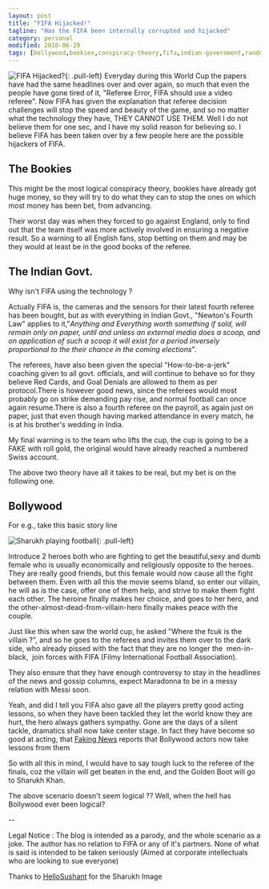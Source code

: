 ```yaml
---
layout: post
title: "FIFA Hijacked!"
tagline: "Has the FIFA been internally corrupted and hijacked"
category: personal
modified: 2010-06-29
tags: [bollywood,bookies,conspiracy-theory,fifa,indian-government,random-creations,referee-errors,sharukh-khan,srk,world-cup]
---
```


![FIFA Hijacked?](http://coda.co.za/blog/wp-content/uploads/2008/03/2010_logo_large.jpg "FIFA Hijacked?"){: .pull-left} Everyday during this World Cup the papers have had the same headlines over and over again, so much that even the people have gone tired of it, "Referee Error, FIFA should use a video referee". Now FIFA has given the explanation that referee decision challenges will stop the speed and beauty of the game, and so no matter what the technology they have, THEY CANNOT USE THEM. Well I do not believe them for one sec, and I have my solid reason for believing so. I believe FIFA has been taken over by a few people here are the possible hijackers of FIFA.


## The Bookies

This might be the most logical conspiracy theory, bookies have already got huge money, so they will try to do what they can to stop the ones on which most money has been bet, from advancing.

Their worst day was when they forced to go against England, only to find out that the team itself was more actively involved in ensuring a negative result. So a warning to all English fans, stop betting on them and may be they would at least be in the good books of the referee.

## The Indian Govt.

Why isn't FIFA using the technology ? 

Actually FIFA is, the cameras and the sensors for their latest fourth referee has been bought, but as with everything in Indian Govt., "Newton's Fourth Law" applies to it,"*Anything and Everything worth something if sold, will remain only on paper, until and unless an external media does a scoop, and on application of such a scoop it will exist for a period inversely proportional to the their chance in the coming elections*".

The referees, have also been given the special "How-to-be-a-jerk" coaching given to all govt. officials, and will continue to behave so for they believe Red Cards, and Goal Denials are allowed to them as per protocol.There is however good news, since the referees would most probably go on strike demanding pay rise, and normal football can once again resume.There is also a fourth referee on the payroll, as again just on paper, just that even though having marked attendance in every match, he is at his brother's wedding in India.

My final warning is to the team who lifts the cup, the cup is going to be a FAKE with roll gold, the original would have already reached a numbered Swiss account.

The above two theory have all it takes to be real, but my bet is on the following one.

## Bollywood

For e.g., take this basic story line

![Sharukh playing football](http://1.bp.blogspot.com/_3SdVQe5mP8U/SA9QleQWayI/AAAAAAAAA5k/ABMw3H8I25E/s320/Shahrukh+playing+football+%281%29.JPG "Shahrukh playing football"){: .pull-left}

Introduce 2 heroes both who are fighting to get the beautiful,sexy and dumb female who is usually economically and religiously opposite to the heroes. They are really good friends, but this female would now cause all the fight between them. Even with all this the movie seems bland, so enter our villain, he will as is the case, offer one of them help, and strive to make them fight each other. The heroine finally makes her choice, and goes to her hero, and the other-almost-dead-from-villain-hero finally makes peace with the couple.

Just like this when saw the world cup, he asked "Where the fcuk is the villain ?", and so he goes to the referees and invites them over to the dark side, who already pissed with the fact that they are no longer the  men-in-black,  join forces with FIFA (Filmy International Football Association).

They also ensure that they have enough controversy to stay in the headlines of the news and gossip columns, expect Maradonna to be in a messy relation with Messi soon.

Yeah, and did I tell you FIFA also gave all the players pretty good acting lessons, so when they have been tackled they let the world know they are hurt, the hero always gathers sympathy. Gone are the days of a silent tackle, dramatics shall now take center stage. In fact they have become so good at acting, that [Faking News](http://www.fakingnews.com/2010/06/listless-bollywood-stars-head-to-south-africa-for-acting-tips/) reports that Bollywood actors now take lessons from them

So with all this in mind, I would have to say tough luck to the referee of the finals, coz the villain will get beaten in the end, and the Golden Boot will go to Sharukh Khan.

The above scenario doesn't seem logical ?? Well, when the hell has Bollywood ever been logical?

--

Legal Notice : The blog is intended as a parody, and the whole scenario as a joke. The author has no relation to FIFA or any of it's partners. None of what is said is intended to be taken seriously (Aimed at corporate intellectuals who are looking to sue
everyone)

Thanks to [HelloSushant](http://hallosushant.blogspot.com/2008/03/srk-bharati-vidyapeeth.html) for the Sharukh Image




